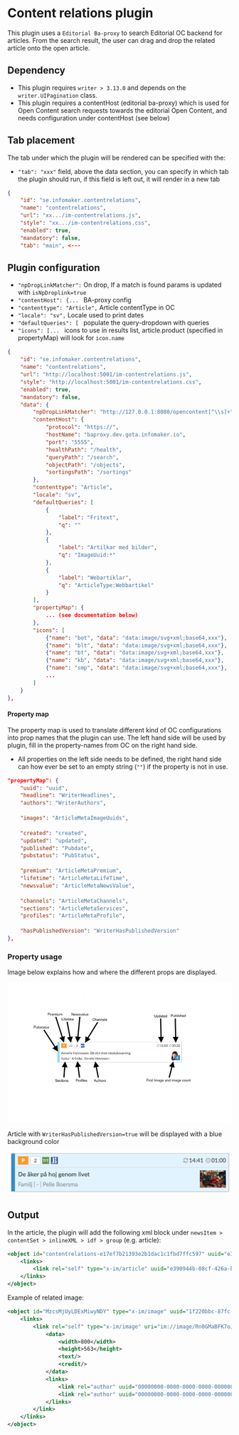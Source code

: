 # Content relations plugin

This plugin uses a `Editorial Ba-proxy` to search Editorial OC backend for articles. From the search result, the
user can drag and drop the related article onto the open article.

## Dependency

- This plugin requires `writer > 3.13.0` and depends on the `writer.UIPagination` class.
- This plugin requires a contentHost (editorial ba-proxy) which is used for Open Content search requests towards the editorial Open Content, and needs configuration under contentHost (see below)

## Tab placement
The tab under which the plugin will be rendered can be specified with the:

- `"tab": "xxx"` field, above the data section, you can specify in which tab the plugin should run, if this field is left out, it will render in a new tab

```json
{
    "id": "se.infomaker.contentrelations",
    "name": "contentrelations",
    "url": "xx.../im-contentrelations.js",
    "style": "xx.../im-contentrelations.css",
    "enabled": true,
    "mandatory": false,
    "tab": "main", <---
```

## Plugin configuration

- `"npDropLinkMatcher":` On drop, If a match is found params is updated with `isNpDroplink=true`
- `"contentHost": {... ` BA-proxy config
- `"contenttype": "Article",` Article contentType in OC
- `"locale": "sv",` Locale used to print dates
- `"defaultQueries": [ ` populate the query-dropdown with queries
- `"icons": [... ` icons to use in results list, article.product (specified in propertyMap) will look for `icon.name`

```json
{
    "id": "se.infomaker.contentrelations",
    "name": "contentrelations",
    "url": "http://localhost:5001/im-contentrelations.js",
    "style": "http://localhost:5001/im-contentrelations.css",
    "enabled": true,
    "mandatory": false,
    "data": {
        "npDropLinkMatcher": "http://127.0.0.1:8080/opencontent[^\\s]+",
        "contentHost": {
            "protocol": "https://",
            "hostName": "baproxy.dev.gota.infomaker.io",
            "port": "5555",
            "healthPath": "/health",
            "queryPath": "/search",
            "objectPath": "/objects",
            "sortingsPath": "/sortings"
        },
        "contenttype": "Article",
        "locale": "sv",
        "defaultQueries": [
            {
                "label": "Fritext",
                "q": ""
            },
            {
                "label": "Artilkar med bilder",
                "q": "ImageUuid:*"
            },
            {
                "label": "Webartiklar",
                "q": "ArticleType:Webbartikel"
            }
        ],
        "propertyMap": {
            ... (see documentation below)
        },
        "icons": [
            {"name": "bot", "data": "data:image/svg+xml;base64,xxx"},
            {"name": "blt", "data": "data:image/svg+xml;base64,xxx"},
            {"name": "bt", "data": "data:image/svg+xml;base64,xxx"},
            {"name": "kb", "data": "data:image/svg+xml;base64,xxx"},
            {"name": "smp", "data": "data:image/svg+xml;base64,xxx"},
            ...
        ]
    }
},
```

#### Property map

The property map is used to translate different kind of OC configurations into prop names that the plugin can use.
The left hand side will be used by plugin, fill in the property-names from OC on the right hand side.

- All properties on the left side needs to be defined, the right hand side can how ever be set to an empty string (`""`) if the property is not in use.

```json
"propertyMap": {
    "uuid": "uuid",
    "headline": "WriterHeadlines",
    "authors": "WriterAuthors",

    "images": "ArticleMetaImageUuids",

    "created": "created",
    "updated": "updated",
    "published": "Pubdate",
    "pubstatus": "PubStatus",

    "premium": "ArticleMetaPremium",
    "lifetime": "ArticleMetaLifeTime",
    "newsvalue": "ArticleMetaNewsValue",

    "channels": "ArticleMetaChannels",
    "sections": "ArticleMetaServices",
    "profiles": "ArticleMetaProfile",

    "hasPublishedVersion": "WriterHasPublishedVersion"
},
```

### Property usage

Image below explains how and where the different props are displayed.

![PropertyMappings](propertymap.png)

Article with `WriterHasPublishedVersion=true` will be displayed with a blue background color

![WriterHasPublishedVersion](haspublishedversion.png)

## Output

In the article, the plugin will add the following xml block under `newsItem > contentSet > inlineXML > idf > group`
(e.g. article):

```xml
<object id="contentrelations-e17ef7b21393e2b1dac1c1fbd7ffc597" uuid="e390944b-08cf-426a-b4bd-ea0b9b28a4dc" title="Test article" type="x-im/link">
    <links>
        <link rel="self" type="x-im/article" uuid="e390944b-08cf-426a-b4bd-ea0b9b28a4dc"/>
    </links>
</object>
```

Example of related image:

```xml
<object id="MzcsMjUyLDExMiwyNDY" type="x-im/image" uuid="1f220bbc-87fc-5b73-ab1a-c474ab71d026">
    <links>
        <link rel="self" type="x-im/image" uri="im://image/Rn0GMaBFK7oJyCTdAhcc0-TmZcI.jpg" uuid="1f220bbc-87fc-5b73-ab1a-c474ab71d026">
            <data>
                <width>800</width>
                <height>563</height>
                <text/>
                <credit/>
            </data>
            <links>
                <link rel="author" uuid="00000000-0000-0000-0000-000000000000" title="Photographer: Jean-Jacques Serol" type="x-im/author"/>
                <link rel="author" uuid="00000000-0000-0000-0000-000000000000" title="Photographer: Jean-Jacques Serol/Pepite Photography" type="x-im/author"/>
            </links>
        </link>
    </links>
</object>
```